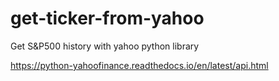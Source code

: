 # get-ticker-from-yahoo

Get S&P500 history with yahoo python library

https://python-yahoofinance.readthedocs.io/en/latest/api.html